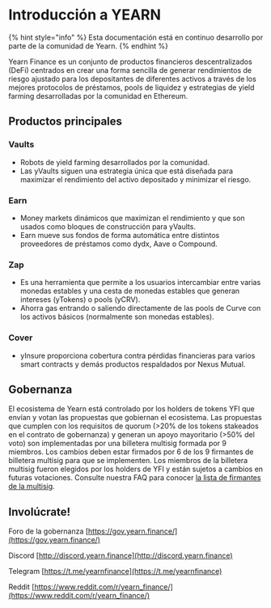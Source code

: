 # Introducción a YEARN

{% hint style="info" %}
Esta documentación está en continuo desarrollo por parte de la comunidad de Yearn.
{% endhint %}

Yearn Finance es un conjunto de productos financieros descentralizados \(DeFi\) centrados en crear una forma sencilla de generar rendimientos de riesgo ajustado para los depositantes de diferentes activos a través de los mejores protocolos de préstamos, pools de liquidez y estrategias de yield farming desarrolladas por la comunidad en Ethereum.

## Productos principales

### Vaults

- Robots de yield farming desarrollados por la comunidad.
- Las yVaults siguen una estrategia única que está diseñada para maximizar el rendimiento del activo depositado y minimizar el riesgo.

### Earn

- Money markets dinámicos que maximizan el rendimiento y que son usados como bloques de construcción para yVaults.
- Earn mueve sus fondos de forma automática entre distintos proveedores de préstamos como dydx, Aave o Compound.

### Zap

- Es una herramienta que permite a los usuarios intercambiar entre varias monedas estables y una cesta de monedas estables que generan intereses \(yTokens\) o pools \(yCRV\).
- Ahorra gas entrando o saliendo directamente de las pools de Curve con los activos básicos (normalmente son monedas estables).

### Cover

- yInsure proporciona cobertura contra pérdidas financieras para varios smart contracts y demás productos respaldados por Nexus Mutual.

## Gobernanza

El ecosistema de Yearn está controlado por los holders de tokens YFI que envían y votan las propuestas que gobiernan el ecosistema. Las propuestas que cumplen con los requisitos de quorum \(&gt;20% de los tokens stakeados en el contrato de gobernanza\) y generan un apoyo mayoritario \(&gt;50% del voto\) son implementadas por una billetera multisig formada por 9 miembros. Los cambios deben estar firmados por 6 de los 9 firmantes de billetera multisig para que se implementen. Los miembros de la billetera multisig fueron elegidos por los holders de YFI y están sujetos a cambios en futuras votaciones. Consulte nuestra FAQ para conocer [la lista de firmantes de la multisig](https://docs.yearn.finance/faq#who-are-the-9-multisig-signers).


## Involúcrate! 

Foro de la gobernanza [https://gov.yearn.finance/](https://gov.yearn.finance/)

Discord [http://discord.yearn.finance](http://discord.yearn.finance)

Telegram [https://t.me/yearnfinance](https://t.me/yearnfinance)

Reddit [https://www.reddit.com/r/yearn_finance/](https://www.reddit.com/r/yearn_finance/)
